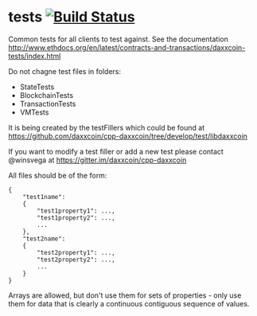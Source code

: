 tests   [![Build Status](https://travis-ci.org/daxxcoin/tests.svg?branch=develop)](https://travis-ci.org/daxxcoin/tests)
=====

Common tests for all clients to test against. See the documentation http://www.ethdocs.org/en/latest/contracts-and-transactions/daxxcoin-tests/index.html

Do not chagne test files in folders: 
* StateTests
* BlockchainTests
* TransactionTests 
* VMTests

It is being created by the testFillers which could be found at https://github.com/daxxcoin/cpp-daxxcoin/tree/develop/test/libdaxxcoin

If you want to modify a test filler or add a new test please contact @winsvega at https://gitter.im/daxxcoin/cpp-daxxcoin



All files should be of the form:

```
{
	"test1name":
	{
		"test1property1": ...,
		"test1property2": ...,
		...
	},
	"test2name":
	{
		"test2property1": ...,
		"test2property2": ...,
		...
	}
}
```

Arrays are allowed, but don't use them for sets of properties - only use them for data that is clearly a continuous contiguous sequence of values.

